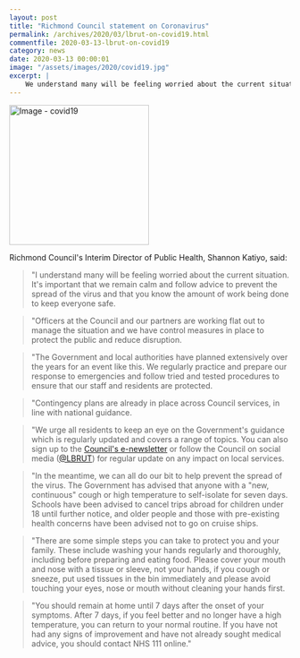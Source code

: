 ```yaml
---
layout: post
title: "Richmond Council statement on Coronavirus"
permalink: /archives/2020/03/lbrut-on-covid19.html
commentfile: 2020-03-13-lbrut-on-covid19
category: news
date: 2020-03-13 00:00:01
image: "/assets/images/2020/covid19.jpg"
excerpt: |
    We understand many will be feeling worried about the current situation. It's important that we remain calm and follow advice to prevent the spread of the virus and that you know the amount of work being done to keep everyone safe.
---
```

<a href="/assets/images/2020/covid19.jpg" title="Click for a larger image"><img src="/assets/images/2020/covid19-thumb.jpg" width="250" alt="Image - covid19"  class="photo right"/></a>

Richmond Council's Interim Director of Public Health, Shannon Katiyo, said:

> "I understand many will be feeling worried about the current situation. It's important that we remain calm and follow advice to prevent the spread of the virus and that you know the amount of work being done to keep everyone safe.

> "Officers at the Council and our partners are working flat out to manage the situation and we have control measures in place to protect the public and reduce disruption.

> "The Government and local authorities have planned extensively over the years for an event like this. We regularly practice and prepare our response to emergencies and follow tried and tested procedures to ensure that our staff and residents are protected.

> "Contingency plans are already in place across Council services, in line with national guidance.

> "We urge all residents to keep an eye on the Government's guidance which is regularly updated and covers a range of topics. You can also sign up to the [Council's e-newsletter](https://www.richmond.gov.uk/newsletter) or follow the Council on social media ([@LBRUT](http://twitter.com/LBRUT)) for regular update on any impact on local services.

> "In the meantime, we can all do our bit to help prevent the spread of the virus. The Government has advised that anyone with a "new, continuous" cough or high temperature to self-isolate for seven days. Schools have been advised to cancel trips abroad for children under 18 until further notice, and older people and those with pre-existing health concerns have been advised not to go on cruise ships.

> "There are some simple steps you can take to protect you and your family. These include washing your hands regularly and thoroughly, including before preparing and eating food. Please cover your mouth and nose with a tissue or sleeve, not your hands, if you cough or sneeze, put used tissues in the bin immediately and please avoid touching your eyes, nose or mouth without cleaning your hands first.

> "You should remain at home until 7 days after the onset of your symptoms. After 7 days, if you feel better and no longer have a high temperature, you can return to your normal routine. If you have not had any signs of improvement and have not already sought medical advice, you should contact NHS 111 online."
